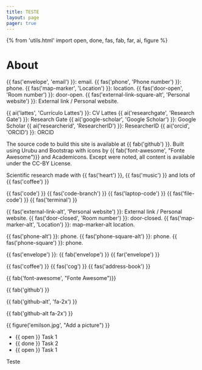 ```yaml
---
title: TESTE
layout: page
pager: true
---
```


{% from 'utils.html' import open, done, fas, fab, far, ai, figure %}

# About

{{ fas('envelope', 'email') }}: email.
{{ fas('phone', 'Phone number') }}: phone.
{{ fas('map-marker', 'Location') }}: location.
{{ fas('door-open', 'Room number') }}: door-open.
{{ fas('external-link-square-alt', 'Personal website') }}: External link / Personal website.

{{ ai('lattes', 'Currículo Lattes') }}: CV Lattes
{{ ai('researchgate', 'Research Gate') }}: Research Gate
{{ ai('google-scholar', 'Google Scholar') }}: Google Scholar
{{ ai('researcherid', 'ResearcherID') }}: ResearcherID
{{ ai('orcid', 'ORCID') }}: ORCID

The source code to build this site is available at {{ fab('github') }}.
Built using Urubu and Bootstrap with icons by {{ fab('font-awesome', "Fonte Awesome")}} and Academicons.
Except were noted, all content is available under the CC-BY License.

Scientific research made with {{ fas('heart') }}, {{ fas('music') }} and lots of {{ fas('coffee') }}

{{ fas('code') }}
{{ fas('code-branch') }}
{{ fas('laptop-code') }}
{{ fas('file-code') }}
{{ fas('terminal') }}

{{ fas('external-link-alt', 'Personal website') }}: External link / Personal website.
{{ fas('door-closed', 'Room number') }}: door-closed.
{{ fas('map-marker-alt', 'Location') }}: map-marker-alt location.

{{ fas('phone-alt') }}: phone.
{{ fas('phone-square-alt') }}: phone.
{{ fas('phone-square') }}: phone.

{{ fas('envelope') }}:
{{ fab('envelope') }}
{{ far('envelope') }}

{{ fas('coffee') }}
{{ fas('cog') }}
{{ fas('address-book') }}

{{ fab('font-awesome', "Fonte Awesome")}}

{{ fab('github') }}

{{ fab('github-alt', 'fa-2x') }}

{{ fab('github-alt fa-2x') }}

{{ figure('emilson.jpg', "Add a picture") }}

* {{ open }} Task 1
* {{ done }} Task 2
* {{ open }} Task 1

Teste
